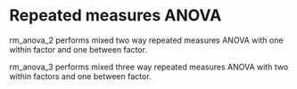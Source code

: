 # Repeated measures ANOVA
rm_anova_2 performs mixed two way repeated measures ANOVA with one within factor and one between factor.

rm_anova_3 performs mixed three way repeated measures ANOVA with two within factors and one between factor.
